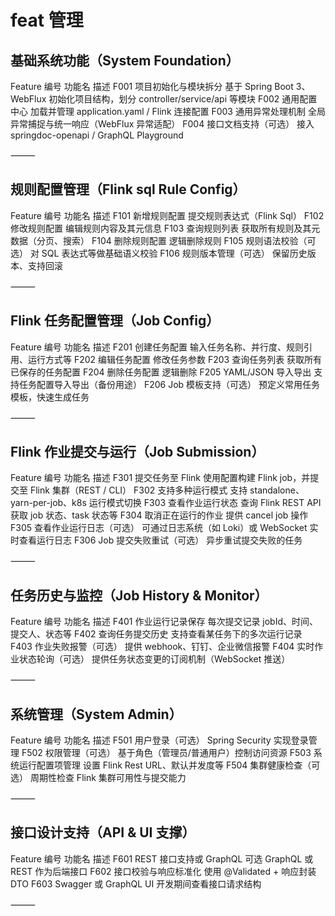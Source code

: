 # feat 管理

## 基础系统功能（System Foundation）

Feature 编号	功能名	描述
F001	项目初始化与模块拆分	基于 Spring Boot 3、WebFlux 初始化项目结构，划分 controller/service/api 等模块
F002	通用配置中心	加载并管理 application.yaml / Flink 连接配置
F003	通用异常处理机制	全局异常捕捉与统一响应（WebFlux 异常适配）
F004	接口文档支持（可选）	接入 springdoc-openapi / GraphQL Playground


⸻

## 规则配置管理（Flink sql Rule Config）

Feature 编号	功能名	描述
F101	新增规则配置	提交规则表达式（Flink Sql）
F102	修改规则配置	编辑规则内容及其元信息
F103	查询规则列表	获取所有规则及其元数据（分页、搜索）
F104	删除规则配置	逻辑删除规则
F105	规则语法校验（可选）	对 SQL 表达式等做基础语义校验
F106	规则版本管理（可选）	保留历史版本、支持回滚


⸻

## Flink 任务配置管理（Job Config）

Feature 编号	功能名	描述
F201	创建任务配置	输入任务名称、并行度、规则引用、运行方式等
F202	编辑任务配置	修改任务参数
F203	查询任务列表	获取所有已保存的任务配置
F204	删除任务配置	逻辑删除
F205	YAML/JSON 导入导出	支持任务配置导入导出（备份用途）
F206	Job 模板支持（可选）	预定义常用任务模板，快速生成任务


⸻

## Flink 作业提交与运行（Job Submission）

Feature 编号	功能名	描述
F301	提交任务至 Flink	使用配置构建 Flink job，并提交至 Flink 集群（REST / CLI）
F302	支持多种运行模式	支持 standalone、yarn-per-job、k8s 运行模式切换
F303	查看作业运行状态	查询 Flink REST API 获取 job 状态、task 状态等
F304	取消正在运行的作业	提供 cancel job 操作
F305	查看作业运行日志（可选）	可通过日志系统（如 Loki）或 WebSocket 实时查看运行日志
F306	Job 提交失败重试（可选）	异步重试提交失败的任务


⸻

## 任务历史与监控（Job History & Monitor）

Feature 编号	功能名	描述
F401	作业运行记录保存	每次提交记录 jobId、时间、提交人、状态等
F402	查询任务提交历史	支持查看某任务下的多次运行记录
F403	作业失败报警（可选）	提供 webhook、钉钉、企业微信报警
F404	实时作业状态轮询（可选）	提供任务状态变更的订阅机制（WebSocket 推送）


⸻

## 系统管理（System Admin）

Feature 编号	功能名	描述
F501	用户登录（可选）	Spring Security 实现登录管理
F502	权限管理（可选）	基于角色（管理员/普通用户）控制访问资源
F503	系统运行配置项管理	设置 Flink Rest URL、默认并发度等
F504	集群健康检查（可选）	周期性检查 Flink 集群可用性与提交能力


⸻

## 接口设计支持（API & UI 支撑）

Feature 编号	功能名	描述
F601	REST 接口支持或 GraphQL	可选 GraphQL 或 REST 作为后端接口
F602	接口校验与响应标准化	使用 @Validated + 响应封装 DTO
F603	Swagger 或 GraphQL UI	开发期间查看接口请求结构



⸻

